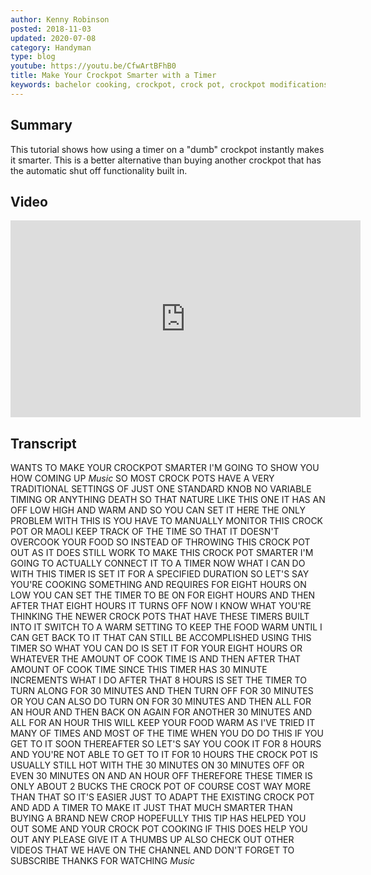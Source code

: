 ```yaml
---
author: Kenny Robinson
posted: 2018-11-03
updated: 2020-07-08
category: Handyman
type: blog
youtube: https://youtu.be/CfwArtBFhB0
title: Make Your Crockpot Smarter with a Timer
keywords: bachelor cooking, crockpot, crock pot, crockpot modifications, crockpot hacks, crock pot hacks
---
```


## Summary

This tutorial shows how using a timer on a "dumb" crockpot instantly makes it 
smarter. This is a better alternative than buying another crockpot that has 
the automatic shut off functionality built in.

## Video
 
<iframe width="560" height="315" src="https://www.youtube.com/embed/CfwArtBFhB0" class="youtube"
frameborder="0" allow="autoplay; encrypted-media" allowfullscreen=""></iframe>

## Transcript 

WANTS TO MAKE YOUR CROCKPOT SMARTER I'M
GOING TO SHOW YOU HOW COMING UP
*Music*
SO MOST CROCK POTS HAVE A VERY
TRADITIONAL SETTINGS OF JUST ONE
STANDARD KNOB NO VARIABLE TIMING OR
ANYTHING DEATH SO THAT NATURE LIKE THIS
ONE IT HAS AN OFF LOW HIGH AND WARM AND
SO YOU CAN SET IT HERE THE ONLY PROBLEM
WITH THIS IS YOU HAVE TO MANUALLY
MONITOR THIS CROCK POT OR MAOLI KEEP
TRACK OF THE TIME SO THAT IT DOESN'T
OVERCOOK YOUR FOOD SO INSTEAD OF
THROWING THIS CROCK POT OUT AS IT DOES
STILL WORK TO MAKE THIS CROCK POT
SMARTER I'M GOING TO ACTUALLY CONNECT IT
TO A TIMER NOW WHAT I CAN DO WITH THIS
TIMER IS SET IT FOR A SPECIFIED DURATION
SO LET'S SAY YOU'RE COOKING SOMETHING
AND REQUIRES FOR EIGHT HOURS ON LOW YOU
CAN SET THE TIMER TO BE ON FOR EIGHT
HOURS AND THEN AFTER THAT EIGHT HOURS IT
TURNS OFF NOW I KNOW WHAT YOU'RE
THINKING THE NEWER CROCK POTS THAT HAVE
THESE TIMERS BUILT INTO IT SWITCH TO A
WARM SETTING TO KEEP THE FOOD WARM UNTIL
I CAN GET BACK TO IT THAT CAN STILL BE
ACCOMPLISHED USING THIS TIMER SO WHAT
YOU CAN DO IS SET IT FOR YOUR EIGHT
HOURS OR WHATEVER THE AMOUNT OF COOK
TIME IS AND THEN AFTER THAT AMOUNT OF
COOK TIME SINCE THIS TIMER HAS 30 MINUTE
INCREMENTS WHAT I DO AFTER THAT 8 HOURS
IS SET THE TIMER TO TURN ALONG FOR 30
MINUTES AND THEN TURN OFF FOR 30 MINUTES
OR YOU CAN ALSO DO TURN ON FOR 30
MINUTES AND THEN ALL FOR AN HOUR AND
THEN BACK ON AGAIN FOR ANOTHER 30
MINUTES AND ALL FOR AN HOUR THIS WILL
KEEP YOUR FOOD WARM AS I'VE TRIED IT
MANY OF TIMES AND MOST OF THE TIME WHEN
YOU DO DO THIS IF YOU GET TO IT SOON
THEREAFTER SO LET'S SAY YOU COOK IT FOR
8 HOURS AND YOU'RE NOT ABLE TO GET TO IT
FOR 10 HOURS THE CROCK POT IS USUALLY
STILL HOT WITH THE 30 MINUTES ON 30
MINUTES OFF OR EVEN 30 MINUTES ON AND AN
HOUR OFF THEREFORE THESE TIMER IS ONLY
ABOUT 2 BUCKS THE CROCK POT OF COURSE
COST WAY MORE THAN THAT SO IT'S EASIER
JUST TO ADAPT THE EXISTING CROCK POT AND
ADD A TIMER TO MAKE IT JUST THAT MUCH
SMARTER THAN BUYING A BRAND NEW CROP
HOPEFULLY THIS TIP HAS HELPED YOU OUT
SOME AND YOUR CROCK POT COOKING IF THIS
DOES HELP YOU OUT ANY PLEASE GIVE IT A
THUMBS UP ALSO CHECK OUT OTHER VIDEOS
THAT WE HAVE ON THE CHANNEL AND DON'T
FORGET TO SUBSCRIBE THANKS FOR WATCHING
*Music*
